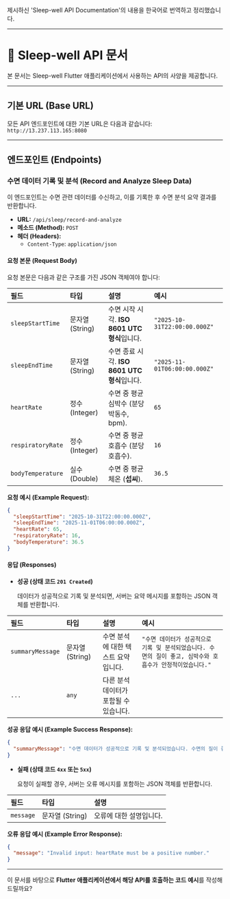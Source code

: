 제시하신 'Sleep-well API Documentation'의 내용을 한국어로 번역하고 정리했습니다.

-----

# 🛌 Sleep-well API 문서

본 문서는 Sleep-well Flutter 애플리케이션에서 사용하는 API의 사양을 제공합니다.

-----

## 기본 URL (Base URL)

모든 API 엔드포인트에 대한 기본 URL은 다음과 같습니다:
`http://13.237.113.165:8080`

-----

## 엔드포인트 (Endpoints)

### 수면 데이터 기록 및 분석 (Record and Analyze Sleep Data)

이 엔드포인트는 수면 관련 데이터를 수신하고, 이를 기록한 후 수면 분석 요약 결과를 반환합니다.

  * **URL:** `/api/sleep/record-and-analyze`
  * **메소드 (Method):** `POST`
  * **헤더 (Headers):**
      * `Content-Type`: `application/json`

#### 요청 본문 (Request Body)

요청 본문은 다음과 같은 구조를 가진 JSON 객체여야 합니다:

| 필드 | 타입 | 설명 | 예시 |
| :--- | :--- | :--- | :--- |
| `sleepStartTime` | 문자열 (String) | 수면 시작 시각. **ISO 8601 UTC 형식**입니다. | `"2025-10-31T22:00:00.000Z"` |
| `sleepEndTime` | 문자열 (String) | 수면 종료 시각. **ISO 8601 UTC 형식**입니다. | `"2025-11-01T06:00:00.000Z"` |
| `heartRate` | 정수 (Integer) | 수면 중 평균 심박수 (분당 박동수, bpm). | `65` |
| `respiratoryRate` | 정수 (Integer) | 수면 중 평균 호흡수 (분당 호흡수). | `16` |
| `bodyTemperature` | 실수 (Double) | 수면 중 평균 체온 (**섭씨**). | `36.5` |

**요청 예시 (Example Request):**

```json
{
  "sleepStartTime": "2025-10-31T22:00:00.000Z",
  "sleepEndTime": "2025-11-01T06:00:00.000Z",
  "heartRate": 65,
  "respiratoryRate": 16,
  "bodyTemperature": 36.5
}
```

#### 응답 (Responses)

  * **성공 (상태 코드 `201 Created`)**

    데이터가 성공적으로 기록 및 분석되면, 서버는 요약 메시지를 포함하는 JSON 객체를 반환합니다.

| 필드 | 타입 | 설명 | 예시 |
| :--- | :--- | :--- | :--- |
| `summaryMessage` | 문자열 (String) | 수면 분석에 대한 텍스트 요약입니다. | `"수면 데이터가 성공적으로 기록 및 분석되었습니다. 수면의 질이 좋고, 심박수와 호흡수가 안정적이었습니다."` |
| `...` | `any` | 다른 분석 데이터가 포함될 수 있습니다. | |

**성공 응답 예시 (Example Success Response):**

```json
{
  "summaryMessage": "수면 데이터가 성공적으로 기록 및 분석되었습니다. 수면의 질이 좋고, 심박수와 호흡수가 안정적이었습니다."
}
```

  * **실패 (상태 코드 `4xx` 또는 `5xx`)**

    요청이 실패할 경우, 서버는 오류 메시지를 포함하는 JSON 객체를 반환합니다.

| 필드 | 타입 | 설명 |
| :--- | :--- | :--- |
| `message` | 문자열 (String) | 오류에 대한 설명입니다. |

**오류 응답 예시 (Example Error Response):**

```json
{
  "message": "Invalid input: heartRate must be a positive number."
}
```

-----

이 문서를 바탕으로 **Flutter 애플리케이션에서 해당 API를 호출하는 코드 예시**를 작성해 드릴까요?
